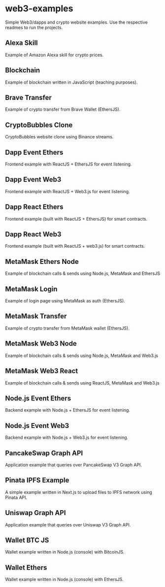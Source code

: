 # web3-examples
Simple Web3/dapps and crypto website examples.
Use the respective readmes to run the projects.

## Alexa Skill
Example of Amazon Alexa skill for crypto prices.

## Blockchain
Example of blockchain written in JavaScript (teaching purposes).

## Brave Transfer
Example of crypto transfer from Brave Wallet (EthersJS).

## CryptoBubbles Clone
CryptoBubbles website clone using Binance streams.

## Dapp Event Ethers
Frontend example with ReactJS + EthersJS for event listening.

## Dapp Event Web3
Frontend example with ReactJS + Web3.js for event listening.

## Dapp React Ethers
Frontend example (built with ReactJS + EthersJS) for smart contracts.

## Dapp React Web3
Frontend example (built with ReactJS + web3.js) for smart contracts.

## MetaMask Ethers Node
Example of blockchain calls & sends using Node.js, MetaMask and EthersJS

## MetaMask Login
Example of login page using MetaMask as auth (EthersJS).

## MetaMask Transfer
Example of crypto transfer from MetaMask wallet (EthersJS).

## MetaMask Web3 Node
Example of blockchain calls & sends using Node.js, MetaMask and Web3.js

## MetaMask Web3 React
Example of blockchain calls & sends using ReactJS, MetaMask and Web3.js

## Node.js Event Ethers
Backend example with Node.js + EthersJS for event listening.

## Node.js Event Web3
Backend example with Node.js + Web3.js for event listening.

## PancakeSwap Graph API
Application example that queries over PancakeSwap V3 Graph API.

## Pinata IPFS Example
A simple example written in Next.js to upload files to IPFS network using Pinata API.

## Uniswap Graph API
Application example that queries over Uniswap V3 Graph API.

## Wallet BTC JS
Wallet example written in Node.js (console) with BitcoinJS.

## Wallet Ethers
Wallet example written in Node.js (console) with EthersJS.
